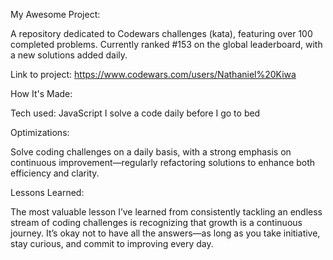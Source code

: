 My Awesome Project:

A repository dedicated to Codewars challenges (kata), featuring over 100 completed problems. Currently ranked #153 on the global leaderboard, with a new solutions added daily.

Link to project: https://www.codewars.com/users/Nathaniel%20Kiwa

How It's Made:

Tech used: JavaScript
I solve a code daily before I go to bed

Optimizations:

Solve coding challenges on a daily basis, with a strong emphasis on continuous improvement—regularly refactoring solutions to enhance both efficiency and clarity.

Lessons Learned:

The most valuable lesson I’ve learned from consistently tackling an endless stream of coding challenges is recognizing that growth is a continuous journey. It’s okay not to have all the answers—as long as you take initiative, stay curious, and commit to improving every day.


